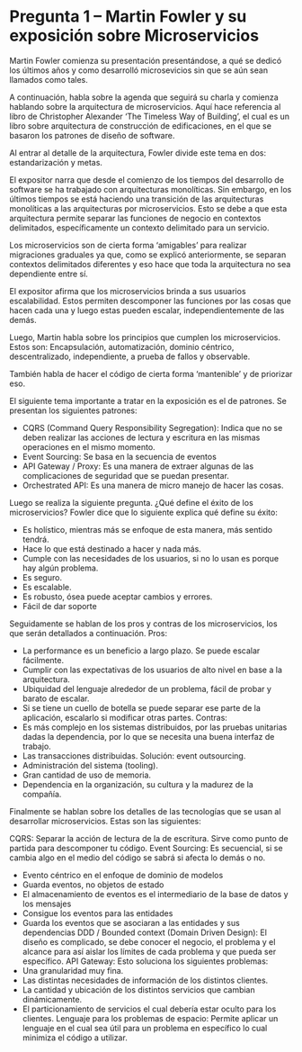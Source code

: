 <h1>Pregunta 1 – Martin Fowler y su exposición sobre Microservicios </h1>

Martin Fowler comienza su presentación presentándose, a qué se dedicó los últimos años y como desarrolló microsevicios sin que se aún sean llamados como tales.

A continuación, habla sobre la agenda que seguirá su charla y comienza hablando sobre la arquitectura de microservicios. Aquí hace referencia al libro de 	Christopher Alexander ‘The Timeless Way of Building’, el cual es un libro sobre arquitectura de construcción de edificaciones, en el que se basaron los patrones de diseño de software.

Al entrar al detalle de la arquitectura, Fowler divide este tema en dos: estandarización y metas.

El expositor narra que desde el comienzo de los tiempos del desarrollo de software se ha trabajado con arquitecturas monolíticas. Sin embargo, en los últimos tiempos se está haciendo una transición de las arquitecturas monolíticas a las arquitecturas por microservicios. Esto se debe a que esta arquitectura permite separar las funciones de negocio en contextos delimitados, específicamente un contexto delimitado para un servicio.

Los microservicios son de cierta forma ‘amigables’ para realizar migraciones graduales ya que, como se explicó anteriormente, se separan contextos delimitados diferentes y eso hace que toda la arquitectura no sea dependiente entre sí.

El expositor afirma que los microservicios brinda a sus usuarios escalabilidad. Estos permiten descomponer las funciones por las cosas que hacen cada una y luego estas pueden escalar, independientemente de las demás.

Luego, Martin habla sobre los principios que cumplen los microservicios. Estos son: Encapsulación, automatización, dominio céntrico, descentralizado, independiente, a prueba de fallos y observable.

También habla de hacer el código de cierta forma ‘mantenible’ y de priorizar eso.

El siguiente tema importante a tratar en la exposición es el de patrones. Se presentan los siguientes patrones:

- CQRS (Command Query Responsibility Segregation): Indica que no se deben realizar las acciones de lectura y escritura en las mismas operaciones en el mismo momento.
- Event Sourcing: Se basa en la secuencia de eventos
- API Gateway / Proxy: Es una manera de extraer algunas de las complicaciones de seguridad que se puedan presentar.	
- Orchestrated API: Es una manera de micro manejo de hacer las cosas.

Luego se realiza la siguiente pregunta. ¿Qué define el éxito de los microservicios? Fowler dice que lo siguiente explica qué define su éxito:
-	Es holístico, mientras más se enfoque de esta manera, más sentido tendrá.
-	Hace lo que está destinado a hacer y nada más.
-	Cumple con las necesidades de los usuarios, si no lo usan es porque hay algún problema.
-	Es seguro.
-	Es escalable.
-	Es robusto, ósea puede aceptar cambios y errores.
-	Fácil de dar soporte

Seguidamente se hablan de los pros y contras de los microservicios, los que serán detallados a continuación.
Pros:
-	La performance es un beneficio a largo plazo. Se puede escalar fácilmente.
-	Cumplir con las expectativas de los usuarios de alto nivel en base a la arquitectura.
-	Ubiquidad del lenguaje alrededor de un problema, fácil de probar y barato de escalar.
-	Si se tiene un cuello de botella se puede separar ese parte de la aplicación, escalarlo si modificar otras partes.
Contras:
-	Es más complejo en los sistemas distribuidos, por las pruebas unitarias dadas la dependencia, por lo que se necesita una buena interfaz de trabajo.
-	Las transacciones distribuidas. Solución: event outsourcing.
-	Administración del sistema (tooling).
-	Gran cantidad de uso de memoria.
-	Dependencia en la organización, su cultura y la madurez de la compañía.

Finalmente se hablan sobre los detalles de las tecnologías que se usan al desarrollar microservicios. Estas son las siguientes:

CQRS: Separar la acción de lectura de la de escritura. Sirve como punto de partida para descomponer tu código.
Event Sourcing: Es secuencial, si se cambia algo en el medio del código se sabrá si afecta lo demás o no.
- Evento céntrico en el enfoque de dominio de modelos
- Guarda eventos, no objetos de estado
- El almacenamiento de eventos es el intermediario de la base de datos y los mensajes
- Consigue los eventos para las entidades
- Guarda los eventos que se asociaran a las entidades y sus dependencias
DDD / Bounded context (Domain Driven Design): El diseño es complicado, se debe conocer el negocio, el problema y el alcance para así aislar los límites de cada problema y que pueda ser específico.
API Gateway: Esto soluciona los siguientes problemas:
- Una granularidad muy fina.
- Las distintas necesidades de información de los distintos clientes.
- La cantidad y ubicación de los distintos servicios que cambian dinámicamente.
- El particionamiento de servicios el cual debería estar oculto para los clientes.
Lenguaje para los problemas de espacio: Permite aplicar un lenguaje en el cual sea útil para un problema en específico lo cual minimiza el código a utilizar.

